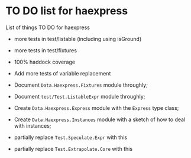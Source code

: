 TO DO list for haexpress
========================

List of things TO DO for haexpress

* more tests in test/listable (including using isGround)

* more tests in test/fixtures

* 100% haddock coverage

* Add more tests of variable replacement

* Document `Data.Haexpress.Fixtures` module throughly;

* Document `test/Test.ListableExpr` module throughly;

* Create `Data.Haexpress.Express` module with the `Express` type class;

* Create `Data.Haexpress.Instances` module with a sketch of how to deal with instances;

* partially replace `Test.Speculate.Expr` with this

* partially replace `Test.Extrapolate.Core` with this
